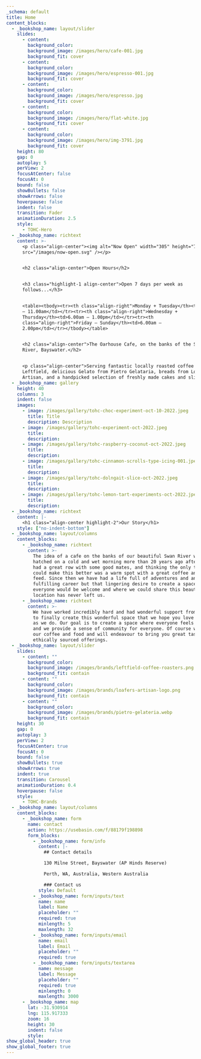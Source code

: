 ```yaml
---
_schema: default
title: Home
content_blocks:
  - _bookshop_name: layout/slider
    slides:
      - content:
        background_color:
        background_image: /images/hero/cafe-001.jpg
        background_fit: cover
      - content:
        background_color:
        background_image: /images/hero/espresso-001.jpg
        background_fit: cover
      - content:
        background_color:
        background_image: /images/hero/espresso.jpg
        background_fit: cover
      - content:
        background_color:
        background_image: /images/hero/flat-white.jpg
        background_fit: cover
      - content:
        background_color:
        background_image: /images/hero/img-3791.jpg
        background_fit: cover
    height: 80
    gap: 0
    autoplay: 5
    perView: 2
    focusAtCenter: false
    focusAt: 0
    bound: false
    showBullets: false
    showArrows: false
    hoverpause: false
    indent: false
    transition: Fader
    animationDuration: 2.5
    style:
      - TOHC-Hero
  - _bookshop_name: richtext
    content: >-
      <p class="align-center"><img alt="Now Open" width="305" height="79"
      src="/images/now-open.svg" /></p>


      <h2 class="align-center">Open Hours</h2>


      <h3 class="highlight-1 align-center">Open 7 days per week as
      follows...</h3>


      <table><tbody><tr><th class="align-right">Monday + Tuesday</th><td>6.00am
      – 11.00am</td></tr><tr><th class="align-right">Wednesday +
      Thursday</th><td>6.00am – 1.00pm</td></tr><tr><th
      class="align-right">Friday – Sunday</th><td>6.00am –
      2.00pm</td></tr></tbody></table>


      <h2 class="align-center">The Oarhouse Cafe, on the banks of the Swan
      River, Bayswater.</h2>


      <p class="align-center">Serving fantastic locally roasted coffee from
      Leftfield, delicious Gelato from Pietro Gelataria, breads from Loafers
      Artisan, and a handpicked selection of freshly made cakes and slices.</p>
  - _bookshop_name: gallery
    height: 40
    columns: 3
    indent: false
    images:
      - image: /images/gallery/tohc-choc-experiment-oct-10-2022.jpeg
        title: Title
        description: Description
      - image: /images/gallery/tohc-experiment-oct-2022.jpeg
        title:
        description:
      - image: /images/gallery/tohc-raspberry-coconut-oct-2022.jpeg
        title:
        description:
      - image: /images/gallery/tohc-cinnamon-scrolls-type-icing-001.jpeg
        title:
        description:
      - image: /images/gallery/tohc-dolngait-slice-oct-2022.jpeg
        title:
        description:
      - image: /images/gallery/tohc-lemon-tart-experiments-oct-2022.jpeg
        title:
        description:
  - _bookshop_name: richtext
    content: |-
      <h1 class="align-center highlight-2">Our Story</h1>
    style: ["no-indent-bottom"]
  - _bookshop_name: layout/columns
    content_blocks:
      - _bookshop_name: richtext
        content: >-
          The idea of a cafe on the banks of our beautiful Swan River was first
          hatched on a cold and wet morning more than 20 years ago after having
          had a great row with some good mates, and thinking the only thing that
          could make this better was a warm spot with a great coffee and a good
          feed. Since then we have had a life full of adventures and another
          fulfilling career but that lingering desire to create a space where
          everyone would be welcome and where we could share this beautiful
          location has never left us.
      - _bookshop_name: richtext
        content: >-
          We have worked incredibly hard and had wonderful support from everyone
          to finally create this wonderful space that we hope you love as much
          as we do. Our goal is to create a space where everyone feels welcome
          and we provide a sense of community for everyone. Of course we love
          our coffee and food and will endeavour to bring you great tasting
          ethically sourced offerings.
  - _bookshop_name: layout/slider
    slides:
      - content: ""
        background_color:
        background_image: /images/brands/leftfield-coffee-roasters.png
        background_fit: contain
      - content: ""
        background_color:
        background_image: /images/brands/loafers-artisan-logo.png
        background_fit: contain
      - content: ""
        background_color:
        background_image: /images/brands/pietro-gelateria.webp
        background_fit: contain
    height: 30
    gap: 0
    autoplay: 3
    perView: 2
    focusAtCenter: true
    focusAt: 0
    bound: false
    showBullets: true
    showArrows: true
    indent: true
    transition: Carousel
    animationDuration: 0.4
    hoverpause: false
    style:
      - TOHC-Brands
  - _bookshop_name: layout/columns
    content_blocks:
      - _bookshop_name: form
        name: contact
        action: https://usebasin.com/f/88179f198898
        form_blocks:
          - _bookshop_name: form/info
            content: |-
              ## Contact details

              130 Milne Street, Bayswater (AP Hinds Reserve)

              Perth, WA, Australia, Western Australia

              ### Contact us
            style: Default
          - _bookshop_name: form/inputs/text
            name: name
            label: Name
            placeholder: ""
            required: true
            minlength: 5
            maxlength: 32
          - _bookshop_name: form/inputs/email
            name: email
            label: Email
            placeholder: ""
            required: true
          - _bookshop_name: form/inputs/textarea
            name: message
            label: Message
            placeholder: ""
            required: true
            minlength: 0
            maxlength: 3000
      - _bookshop_name: map
        lat: -31.930914
        lng: 115.917333
        zoom: 16
        height: 30
        indent: false
        style:
show_global_header: true
show_global_footer: true
---
```

